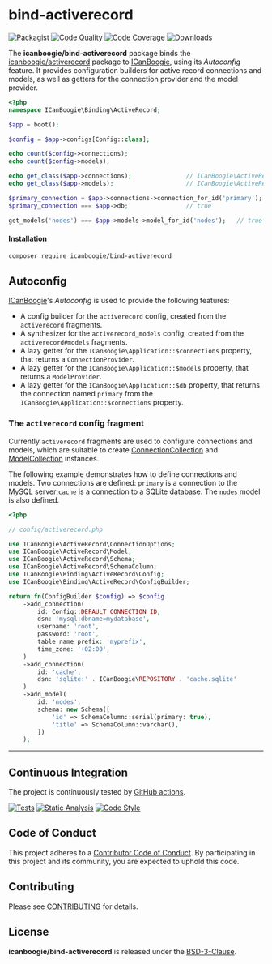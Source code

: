 # bind-activerecord

[![Packagist](https://img.shields.io/packagist/v/icanboogie/<name>.svg)](https://packagist.org/packages/icanboogie/<name>)
[![Code Quality](https://img.shields.io/scrutinizer/g/ICanBoogie/<Name>.svg)](https://scrutinizer-ci.com/g/ICanBoogie/<Name>)
[![Code Coverage](https://img.shields.io/coveralls/ICanBoogie/<Name>.svg)](https://coveralls.io/r/ICanBoogie/<Name>)
[![Downloads](https://img.shields.io/packagist/dt/icanboogie/<name>.svg)](https://packagist.org/packages/icanboogie/<name>)

The **icanboogie/bind-activerecord** package binds the [icanboogie/activerecord][] package to
[ICanBoogie][], using its _Autoconfig_ feature. It provides configuration builders for active record
connections and models, as well as getters for the connection provider and the model provider.

```php
<?php
namespace ICanBoogie\Binding\ActiveRecord;

$app = boot();

$config = $app->configs[Config::class];

echo count($config->connections);
echo count($config->models);

echo get_class($app->connections);               // ICanBoogie\ActiveRecord\ConnectionProvider
echo get_class($app->models);                    // ICanBoogie\ActiveRecord\ModelProvider

$primary_connection = $app->connections->connection_for_id('primary');
$primary_connection === $app->db;                // true

get_models('nodes') === $app->models->model_for_id('nodes');   // true
```



#### Installation

```bash
composer require icanboogie/bind-activerecord
```



## Autoconfig

[ICanBoogie][]'s _Autoconfig_ is used to provide the following features:

- A config builder for the `activerecord` config, created from the `activerecord` fragments.
- A synthesizer for the `activerecord_models` config, created from the `activerecord#models`
  fragments.
- A lazy getter for the `ICanBoogie\Application::$connections` property, that returns
a `ConnectionProvider`.
- A lazy getter for the `ICanBoogie\Application::$models` property, that returns
a `ModelProvider`.
- A lazy getter for the `ICanBoogie\Application::$db` property, that returns the connection named
`primary` from the `ICanBoogie\Application::$connections` property.





### The `activerecord` config fragment

Currently `activerecord` fragments are used to configure connections and models, which are suitable
to create [ConnectionCollection][] and [ModelCollection][] instances.

The following example demonstrates how to define connections and models. Two connections are
defined: `primary` is a connection to the MySQL server;`cache` is a connection to a SQLite database.
The `nodes` model is also defined.

```php
<?php

// config/activerecord.php

use ICanBoogie\ActiveRecord\ConnectionOptions;
use ICanBoogie\ActiveRecord\Model;
use ICanBoogie\ActiveRecord\Schema;
use ICanBoogie\ActiveRecord\SchemaColumn;
use ICanBoogie\Binding\ActiveRecord\Config;
use ICanBoogie\Binding\ActiveRecord\ConfigBuilder;

return fn(ConfigBuilder $config) => $config
    ->add_connection(
        id: Config::DEFAULT_CONNECTION_ID,
        dsn: 'mysql:dbname=mydatabase',
        username: 'root',
        password: 'root',
        table_name_prefix: 'myprefix',
        time_zone: '+02:00',
    )
    ->add_connection(
        id: 'cache',
        dsn: 'sqlite:' . ICanBoogie\REPOSITORY . 'cache.sqlite'
    )
    ->add_model(
        id: 'nodes',
        schema: new Schema([
            'id' => SchemaColumn::serial(primary: true),
            'title' => SchemaColumn::varchar(),
        ])
    );
```



----------



## Continuous Integration

The project is continuously tested by [GitHub actions](https://github.com/ICanBoogie/ActiveRecord/actions).

[![Tests](https://github.com/ICanBoogie/ActiveRecord/workflows/test/badge.svg?branch=master)](https://github.com/ICanBoogie/ActiveRecord/actions?query=workflow%3Atest)
[![Static Analysis](https://github.com/ICanBoogie/ActiveRecord/workflows/static-analysis/badge.svg?branch=master)](https://github.com/ICanBoogie/ActiveRecord/actions?query=workflow%3Astatic-analysis)
[![Code Style](https://github.com/ICanBoogie/ActiveRecord/workflows/code-style/badge.svg?branch=master)](https://github.com/ICanBoogie/ActiveRecord/actions?query=workflow%3Acode-style)



## Code of Conduct

This project adheres to a [Contributor Code of Conduct](CODE_OF_CONDUCT.md). By participating in
this project and its community, you are expected to uphold this code.



## Contributing

Please see [CONTRIBUTING](CONTRIBUTING.md) for details.



## License

**icanboogie/bind-activerecord** is released under the [BSD-3-Clause](LICENSE).






[ICanBoogie]: https://icanboogie.org/
[documentation]:           https://icanboogie.org/api/bind-activerecord/master/
[ConnectionCollection]:    https://icanboogie.org/api/activerecord/master/class-ICanBoogie.ActiveRecord.ConnectionCollection.html
[ModelCollection]:         https://icanboogie.org/api/activerecord/master/class-ICanBoogie.ActiveRecord.ModelCollection.html
[icanboogie/activerecord]: https://github.com/ICanBoogie/ActiveRecord
